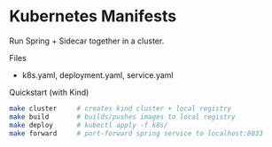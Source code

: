 # Kubernetes Manifests

Run Spring + Sidecar together in a cluster.

Files
- k8s.yaml, deployment.yaml, service.yaml

Quickstart (with Kind)
```bash
make cluster     # creates kind cluster + local registry
make build       # builds/pushes images to local registry
make deploy      # kubectl apply -f k8s/
make forward     # port-forward spring service to localhost:8033
```

